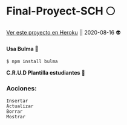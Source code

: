# Final-Proyect-SCH :full_moon:

[Ver este proyecto en Heroku](https://fina1proyect.herokuapp.com/ "Heroku Link")  ||  2020-08-16 :alien:

#### Usa Bulma :crystal_ball:
`$ npm install bulma`

**C.R.U.D Plantilla estudiantes**  :notebook:

### Acciones: 
	Insertar 
	Actualizar
	Borrar
	Mostrar

